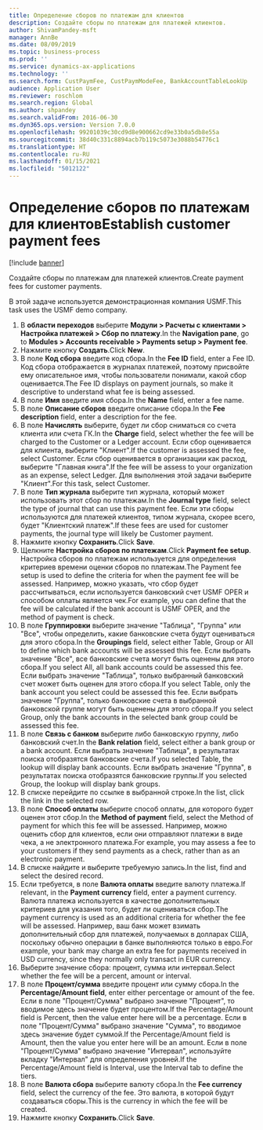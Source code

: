 ```yaml
---
title: Определение сборов по платежам для клиентов
description: Создайте сборы по платежам для платежей клиентов.
author: ShivamPandey-msft
manager: AnnBe
ms.date: 08/09/2019
ms.topic: business-process
ms.prod: ''
ms.service: dynamics-ax-applications
ms.technology: ''
ms.search.form: CustPaymFee, CustPaymModeFee, BankAccountTableLookUp
audience: Application User
ms.reviewer: roschlom
ms.search.region: Global
ms.author: shpandey
ms.search.validFrom: 2016-06-30
ms.dyn365.ops.version: Version 7.0.0
ms.openlocfilehash: 99201039c30cd9d8e900662cd9e33b0a5db8e55a
ms.sourcegitcommit: 38d40c331c8894acb7b119c5073e3088b54776c1
ms.translationtype: HT
ms.contentlocale: ru-RU
ms.lasthandoff: 01/15/2021
ms.locfileid: "5012122"
---
```

# <a name="establish-customer-payment-fees"></a><span data-ttu-id="67e8b-103">Определение сборов по платежам для клиентов</span><span class="sxs-lookup"><span data-stu-id="67e8b-103">Establish customer payment fees</span></span>

[!include [banner](../../includes/banner.md)]

<span data-ttu-id="67e8b-104">Создайте сборы по платежам для платежей клиентов.</span><span class="sxs-lookup"><span data-stu-id="67e8b-104">Create payment fees for customer payments.</span></span>

<span data-ttu-id="67e8b-105">В этой задаче используется демонстрационная компания USMF.</span><span class="sxs-lookup"><span data-stu-id="67e8b-105">This task uses the USMF demo company.</span></span>

1. <span data-ttu-id="67e8b-106">В **области переходов** выберите **Модули > Расчеты с клиентами > Настройка платежей > Сбор по платежу**.</span><span class="sxs-lookup"><span data-stu-id="67e8b-106">In the **Navigation pane**, go to **Modules > Accounts receivable > Payments setup > Payment fee**.</span></span>
2. <span data-ttu-id="67e8b-107">Нажмите кнопку **Создать**.</span><span class="sxs-lookup"><span data-stu-id="67e8b-107">Click **New**.</span></span>
3. <span data-ttu-id="67e8b-108">В поле **Код сбора** введите код сбора.</span><span class="sxs-lookup"><span data-stu-id="67e8b-108">In the **Fee ID** field, enter a Fee ID.</span></span> <span data-ttu-id="67e8b-109">Код сбора отображается в журналах платежей, поэтому присвойте ему описательное имя, чтобы пользователи понимали, какой сбор оценивается.</span><span class="sxs-lookup"><span data-stu-id="67e8b-109">The Fee ID displays on payment journals, so make it descriptive to understand what fee is being assessed.</span></span>  
4. <span data-ttu-id="67e8b-110">В поле **Имя** введите имя сбора.</span><span class="sxs-lookup"><span data-stu-id="67e8b-110">In the **Name** field, enter a fee name.</span></span>
5. <span data-ttu-id="67e8b-111">В поле **Описание сборов** введите описание сбора.</span><span class="sxs-lookup"><span data-stu-id="67e8b-111">In the **Fee description** field, enter a description for the fee.</span></span>
6. <span data-ttu-id="67e8b-112">В поле **Начислять** выберите, будет ли сбор сниматься со счета клиента или счета ГК.</span><span class="sxs-lookup"><span data-stu-id="67e8b-112">In the **Charge** field, select whether the fee will be charged to the Customer or a Ledger account.</span></span> <span data-ttu-id="67e8b-113">Если сбор оценивается для клиента, выберите "Клиент".</span><span class="sxs-lookup"><span data-stu-id="67e8b-113">If the customer is assessed the fee, select Customer.</span></span> <span data-ttu-id="67e8b-114">Если сбор оценивается в организации как расход, выберите "Главная книга".</span><span class="sxs-lookup"><span data-stu-id="67e8b-114">If the fee will be assess to your organization as an expense, select Ledger.</span></span> <span data-ttu-id="67e8b-115">Для выполнения этой задачи выберите "Клиент".</span><span class="sxs-lookup"><span data-stu-id="67e8b-115">For this task, select Customer.</span></span>  
7. <span data-ttu-id="67e8b-116">В поле **Тип журнала** выберите тип журнала, который может использовать этот сбор по платежам.</span><span class="sxs-lookup"><span data-stu-id="67e8b-116">In the **Journal type** field, select the type of journal that can use this payment fee.</span></span> <span data-ttu-id="67e8b-117">Если эти сборы используются для платежей клиентов, типом журнала, скорее всего, будет "Клиентский платеж".</span><span class="sxs-lookup"><span data-stu-id="67e8b-117">If these fees are used for customer payments, the journal type will likely be Customer payment.</span></span>  
8. <span data-ttu-id="67e8b-118">Нажмите кнопку **Сохранить**.</span><span class="sxs-lookup"><span data-stu-id="67e8b-118">Click **Save**.</span></span>
9. <span data-ttu-id="67e8b-119">Щелкните **Настройка сборов по платежам**.</span><span class="sxs-lookup"><span data-stu-id="67e8b-119">Click **Payment fee setup**.</span></span> <span data-ttu-id="67e8b-120">Настройка сборов по платежам используется для определения критериев времени оценки сборов по платежам.</span><span class="sxs-lookup"><span data-stu-id="67e8b-120">The Payment fee setup is used to define the criteria for when the payment fee will be assessed.</span></span>  <span data-ttu-id="67e8b-121">Например, можно указать, что сбор будет рассчитываться, если используется банковский счет USMF OPER и способом оплаты является чек.</span><span class="sxs-lookup"><span data-stu-id="67e8b-121">For example, you can define that the fee will be calculated if the bank account is USMF OPER, and the method of payment is check.</span></span>  
10. <span data-ttu-id="67e8b-122">В поле **Группировки** выберите значение "Таблица", "Группа" или "Все", чтобы определить, какие банковские счета будут оцениваться для этого сбора.</span><span class="sxs-lookup"><span data-stu-id="67e8b-122">In the **Groupings** field, select either Table, Group or All to define which bank accounts will be assessed this fee.</span></span> <span data-ttu-id="67e8b-123">Если выбрать значение "Все", все банковские счета могут быть оценены для этого сбора.</span><span class="sxs-lookup"><span data-stu-id="67e8b-123">If you select All, all bank accounts could be assessed this fee.</span></span>  <span data-ttu-id="67e8b-124">Если выбрать значение "Таблица", только выбранный банковский счет может быть оценен для этого сбора.</span><span class="sxs-lookup"><span data-stu-id="67e8b-124">If you select Table, only the bank account you select could be assessed this fee.</span></span> <span data-ttu-id="67e8b-125">Если выбрать значение "Группа", только банковские счета в выбранной банковской группе могут быть оценены для этого сбора.</span><span class="sxs-lookup"><span data-stu-id="67e8b-125">If you select Group, only the bank accounts in the selected bank group could be assessed this fee.</span></span>  
11. <span data-ttu-id="67e8b-126">В поле **Связь с банком** выберите либо банковскую группу, либо банковский счет.</span><span class="sxs-lookup"><span data-stu-id="67e8b-126">In the **Bank relation** field, select either a bank group or a bank account.</span></span> <span data-ttu-id="67e8b-127">Если выбрать значение "Таблица", в результатах поиска отобразятся банковские счета.</span><span class="sxs-lookup"><span data-stu-id="67e8b-127">If you selected Table, the lookup will display bank accounts.</span></span> <span data-ttu-id="67e8b-128">Если выбрать значение "Группа", в результатах поиска отобразятся банковские группы.</span><span class="sxs-lookup"><span data-stu-id="67e8b-128">If you selected Group, the lookup will display bank groups.</span></span>  
12. <span data-ttu-id="67e8b-129">В списке перейдите по ссылке в выбранной строке.</span><span class="sxs-lookup"><span data-stu-id="67e8b-129">In the list, click the link in the selected row.</span></span>
13. <span data-ttu-id="67e8b-130">В поле **Способ оплаты** выберите способ оплаты, для которого будет оценен этот сбор.</span><span class="sxs-lookup"><span data-stu-id="67e8b-130">In the **Method of payment** field, select the Method of payment for which this fee will be assessed.</span></span> <span data-ttu-id="67e8b-131">Например, можно оценить сбор для клиентов, если они отправляют платежи в виде чека, а не электронного платежа.</span><span class="sxs-lookup"><span data-stu-id="67e8b-131">For example, you may assess a fee to your customers if they send payments as a check, rather than as an electronic payment.</span></span>  
14. <span data-ttu-id="67e8b-132">В списке найдите и выберите требуемую запись.</span><span class="sxs-lookup"><span data-stu-id="67e8b-132">In the list, find and select the desired record.</span></span>
15. <span data-ttu-id="67e8b-133">Если требуется, в поле **Валюта оплаты** введите валюту платежа.</span><span class="sxs-lookup"><span data-stu-id="67e8b-133">If relevant, in the **Payment currency** field, enter a payment currency.</span></span> <span data-ttu-id="67e8b-134">Валюта платежа используется в качестве дополнительных критериев для указания того, будет ли оцениваться сбор.</span><span class="sxs-lookup"><span data-stu-id="67e8b-134">The payment currency is used as an additional criteria for whether the fee will be assessed.</span></span>  <span data-ttu-id="67e8b-135">Например, ваш банк может взимать дополнительный сбор для платежей, получаемых в долларах США, поскольку обычно операции в банке выполняются только в евро.</span><span class="sxs-lookup"><span data-stu-id="67e8b-135">For example, your bank may charge an extra fee for payments received in USD currency, since they normally only transact in EUR currency.</span></span>  
16. <span data-ttu-id="67e8b-136">Выберите значение сбора: процент, сумма или интервал.</span><span class="sxs-lookup"><span data-stu-id="67e8b-136">Select whether the fee will be a percent, amount or interval.</span></span>
17. <span data-ttu-id="67e8b-137">В поле **Процент/сумма** введите процент или сумму сбора.</span><span class="sxs-lookup"><span data-stu-id="67e8b-137">In the **Percentage/Amount field**, enter either percentage or amount of the fee.</span></span> <span data-ttu-id="67e8b-138">Если в поле "Процент/Сумма" выбрано значение "Процент", то вводимое здесь значение будет процентом.</span><span class="sxs-lookup"><span data-stu-id="67e8b-138">If the Percentage/Amount field is Percent, then the value enter here will be a percentage.</span></span> <span data-ttu-id="67e8b-139">Если в поле "Процент/Сумма" выбрано значение "Сумма", то вводимое здесь значение будет суммой.</span><span class="sxs-lookup"><span data-stu-id="67e8b-139">If the Percentage/Amount field is Amount, then the value you enter here will be an amount.</span></span> <span data-ttu-id="67e8b-140">Если в поле "Процент/Сумма" выбрано значение "Интервал", используйте вкладку "Интервал" для определения уровней.</span><span class="sxs-lookup"><span data-stu-id="67e8b-140">If the Percentage/Amount field is Interval, use the Interval tab to define the tiers.</span></span>  
18. <span data-ttu-id="67e8b-141">В поле **Валюта сбора** выберите валюту сбора.</span><span class="sxs-lookup"><span data-stu-id="67e8b-141">In the **Fee currency** field, select the currency of the fee.</span></span> <span data-ttu-id="67e8b-142">Это валюта, в которой будут создаваться сборы.</span><span class="sxs-lookup"><span data-stu-id="67e8b-142">This is the currency in which the fee will be created.</span></span>  
19. <span data-ttu-id="67e8b-143">Нажмите кнопку **Сохранить**.</span><span class="sxs-lookup"><span data-stu-id="67e8b-143">Click **Save**.</span></span>


